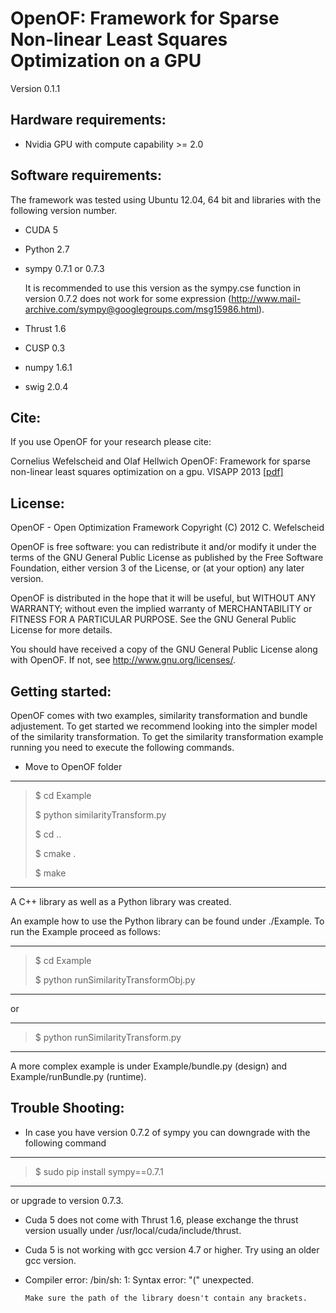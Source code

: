 OpenOF: Framework for Sparse Non-linear Least Squares Optimization on a GPU
===================================================
Version 0.1.1

Hardware requirements:
------------------------------------------

- Nvidia GPU with compute capability >= 2.0

Software requirements:
------------------------------------------

The framework was tested using Ubuntu 12.04, 64 bit and libraries with the following version number.
- CUDA 5
- Python 2.7
- sympy 0.7.1 or 0.7.3

  It is recommended to use this version as the sympy.cse function in version 0.7.2 does not work for some expression (http://www.mail-archive.com/sympy@googlegroups.com/msg15986.html).
- Thrust 1.6
- CUSP 0.3
- numpy 1.6.1
- swig 2.0.4 

Cite:
------------------------------------------
If you use OpenOF for your research please cite:

Cornelius Wefelscheid and Olaf Hellwich
OpenOF: Framework for sparse non-linear least squares optimization on a gpu.
VISAPP 2013 [[pdf]](http://www.cv.tu-berlin.de/fileadmin/fg140/OpenOF.pdf)

License:
------------------------------------------
   OpenOF - Open Optimization Framework
   Copyright (C) 2012 C. Wefelscheid


   OpenOF is free software: you can redistribute it and/or modify
   it under the terms of the GNU General Public License as published by
   the Free Software Foundation, either version 3 of the License, or
   (at your option) any later version.
   
   OpenOF is distributed in the hope that it will be useful,
   but WITHOUT ANY WARRANTY; without even the implied warranty of
   MERCHANTABILITY or FITNESS FOR A PARTICULAR PURPOSE.  See the
   GNU General Public License for more details.
   
   You should have received a copy of the GNU General Public License
   along with OpenOF.  If not, see <http://www.gnu.org/licenses/>.

Getting started:
------------------------------------------

OpenOF comes with two examples, similarity transformation and bundle adjustement. To get started we recommend looking into the simpler model of the similarity transformation. To get the similarity transformation example running you need to execute the following commands.
- Move to OpenOF folder

----------------------
> $ cd Example
> 
> $ python similarityTransform.py
> 
> $ cd ..
>
> $ cmake .
>
> $ make

---------------------

A C++ library as well as a Python library was created.

An example how to use the Python library can be found under ./Example.
To run the Example proceed as follows:

------------
> $ cd Example
> 
> $ python runSimilarityTransformObj.py

------------

or

------------
> $ python runSimilarityTransform.py

------------

A more complex example is under Example/bundle.py (design) and Example/runBundle.py (runtime).

Trouble Shooting:
------------------------------------------

- In case you have version 0.7.2 of sympy you can downgrade with the following command

------------
>
> $ sudo pip install sympy==0.7.1

------------
or upgrade to version 0.7.3.
- Cuda 5 does not come with Thrust 1.6, please exchange the thrust version usually under /usr/local/cuda/include/thrust.
- Cuda 5 is not working with gcc version 4.7 or higher. Try using an older gcc version.
- Compiler error: /bin/sh: 1: Syntax error: "(" unexpected.
      
      Make sure the path of the library doesn't contain any brackets.





